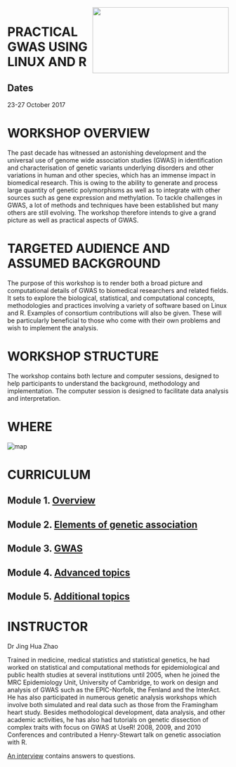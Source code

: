 <img src="https://image.jimcdn.com/app/cms/image/transf/dimension=571x10000:format=png/path/sc907c1c4cc8c1f1e/image/i71ccc2b41a89bd06/version/1470133774/image.png" height="150" width="310" align="right">

# PRACTICAL GWAS USING LINUX AND R

## Dates 

23-27 October 2017 

# WORKSHOP OVERVIEW

The past decade has witnessed an astonishing development and the universal use of genome wide association studies (GWAS) in identification and characterisation of genetic variants underlying disorders and other variations in human and other species, which has an immense impact in biomedical research. This is owing to the ability to generate and process large quantity of genetic polymorphisms as well as to integrate with other sources such as gene expression and methylation. To tackle challenges in GWAS, a lot of methods and techniques have been established but many others are still evolving. The workshop therefore intends to give a grand picture as well as practical aspects of GWAS.

# TARGETED AUDIENCE AND ASSUMED BACKGROUND

The purpose of this workshop is to render both a broad picture and computational details of GWAS to biomedical researchers and related fields. It sets to explore the biological, statistical, and computational concepts, methodologies and practices involving a variety of software based on Linux and R. Examples of consortium contributions will also be given. These will be particularly beneficial to those who come with their own problems and wish to implement the analysis.

# WORKSHOP STRUCTURE

The workshop contains both lecture and computer sessions, designed to help participants to understand the background, methodology and implementation. The computer session is designed to facilitate data analysis and interpretation.

# WHERE

![map](https://image.jimcdn.com/app/cms/image/transf/none/path/sc907c1c4cc8c1f1e/image/i501c0825ca0ccc93/version/1488797144/image.jpg)

# CURRICULUM

## Module 1. [Overview](https://github.com/jinghuazhao/GWAS/tree/master/1/README.md)

## Module 2. [Elements of genetic association](https://github.com/jinghuazhao/GWAS/tree/master/2/README.md)

## Module 3. [GWAS](https://github.com/jinghuazhao/GWAS/tree/master/3/README.md)

## Module 4. [Advanced topics](https://github.com/jinghuazhao/GWAS/tree/master/4/README.md)

## Module 5. [Additional topics](https://github.com/jinghuazhao/GWAS/tree/master/5/README.md)

# INSTRUCTOR

Dr Jing Hua Zhao

Trained in medicine, medical statistics and statistical genetics, he had worked on statistical and computational methods for epidemiological and public health studies at several institutions until 2005, when he joined the MRC Epidemiology Unit, University of Cambridge, to work on design and analysis of GWAS such as the EPIC-Norfolk, the Fenland and the InterAct. He has also participated in numerous genetic analysis workshops which involve both simulated and real data such as those from the Framingham heart study. Besides methodological development, data analysis, and other academic activities, he has also had tutorials on genetic dissection of complex traits with focus on GWAS at UseR! 2008, 2009, and 2010 Conferences and contributed a Henry-Stewart talk on genetic association with R.

[An interview](https://www.physalia-courses.org/news/n9/) contains answers to questions.
